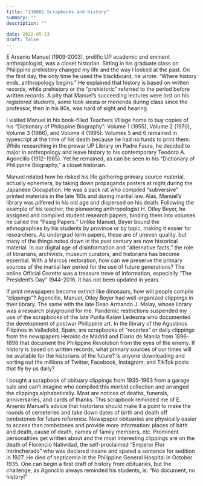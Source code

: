 ```yaml
---
title: "[1060] Scrapbooks and history"
summary: ""
description: ""

date: 2022-05-13
draft: false
---
```


E Arsenio Manuel (1909-2003), prolific UP academic and eminent anthropologist, was a closet historian. Sitting in his graduate class on Philippine prehistory changed my life and the way I looked at the past. On the first day, the only time he used the blackboard, he wrote: “Where history ends, anthropology begins.” He explained that history is based on written records, while prehistory or the “prehistoric” referred to the period before written records. A pity that Manuel’s succeeding lectures were lost on his registered students, some took siesta or merienda during class since the professor, then in his 80s, was hard of sight and hearing.

I visited Manuel in his book-filled Teachers Village home to buy copies of his “Dictionary of Philippine Biography”: Volume 1 (1955), Volume 2 (1970), Volume 3 (1986), and Volume 4 (1995). Volumes 5 and 6 remained in typescript at the time of his death because he had no funds to print them. While researching in the prewar UP Library on Padre Faura, he decided to major in anthropology and leave history to his contemporary Teodoro A. Agoncillo (1912-1985). Yet he remained, as can be seen in his “Dictionary of Philippine Biography,” a closet historian.

Manuel related how he risked his life gathering primary source material, actually ephemera, by taking down propaganda posters at night during the Japanese Occupation. He was a pack rat who compiled “subversive” printed materials in the late ’60s and during martial law. Alas, Manuel’s library was pilfered in his old age and dispersed on his death. Following the example of his teacher, the pioneering anthropologist H. Otley Beyer, he assigned and compiled student research papers, binding them into volumes he called the “Pasig Papers.” Unlike Manuel, Beyer bound the ethnographies by his students by province or by topic, making it easier for researchers. As undergrad term papers, these are of uneven quality, but many of the things noted down in the past century are now historical material. In our digital age of disinformation and “alternative facts,” the role of librarians, archivists, museum curators, and historians has become essential. With a Marcos restoration, how can we preserve the primary sources of the martial law period for the use of future generations? The online Official Gazette was a treasure trove of information, especially “The President’s Day” 1944-2016. It has not been updated in years.

If print newspapers become extinct like dinosaurs, how will people compile “clippings”? Agoncillo, Manuel, Otley Beyer had well-organized clippings in their library. The same with the late Dean Armando J. Malay, whose library was a research playground for me. Pandemic restrictions suspended my use of the scrapbooks of the late Purita Kalaw Ledesma who documented the development of postwar Philippine art. In the library of the Agustinos Filipinos in Valladolid, Spain, are scrapbooks of “recortes” or daily clippings from the newspapers Heraldo de Madrid and Diario de Manila from 1896-1898 that document the Philippine Revolution from the eyes of the enemy. If history is based on written records, what primary sources of our times will be available for the historians of the future? Is anyone downloading and sorting out the millions of Twitter, Facebook, Instagram, and TikTok posts that fly by us daily?

I bought a scrapbook of obituary clippings from 1935-1963 from a garage sale and can’t imagine who compiled this morbid collection and arranged the clippings alphabetically. Most are notices of deaths, funerals, anniversaries, and cards of thanks. This scrapbook reminded me of E. Arsenio Manuel’s advice that historians should make it a point to make the rounds of cemeteries and take down dates of birth and death off tombstones for future reference. Newspaper obituaries are physically easier to access than tombstones and provide more information: places of birth and death, cause of death, names of family members, etc. Prominent personalities get written about and the most interesting clippings are on the death of Florencio Natividad, the self-proclaimed “Emperor Flor Intrincherado” who was declared insane and spared a sentence for sedition in 1927. He died of septicemia in the Philippine General Hospital in October 1935. One can begin a first draft of history from obituaries, but the challenge, as Agoncillo always reminded his students, is: “No document, no history!”

